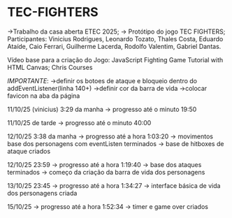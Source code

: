# TEC-FIGHTERS

->Trabalho da casa aberta ETEC 2025; -> Protótipo do jogo TEC FIGHTERS; Participantes: Vinicius Rodrigues, Leonardo Tozato, Thales Costa, Eduardo Ataíde, Caio Ferrari, Guilherme Lacerda, Rodolfo Valentim, Gabriel Dantas.

Vídeo base para a criação do Jogo: JavaScript Fighting Game Tutorial with HTML Canvas; Chris Courses

_IMPORTANTE_:
->definir os botoes de ataque e bloqueio dentro do addEventListener(linha 140+)
->definir cor da barra de vida
->colocar favicon na aba da página

11/10/25 (vinicius) 3:29 da manha
-> progresso até o minuto 19:50

11/10/25 de tarde
-> progresso até o minuto 40:00

12/10/25 3:38 da manha
-> progresso até a hora 1:03:20
-> movimentos base dos personagens com eventListen terminados
-> base de hitboxes de ataque criados

12/10/25 23:59
-> progresso até a hora 1:19:40
-> base dos ataques terminados
-> começo da criação da barra de vida dos personagens

13/10/25 23:45
-> progresso até a hora 1:34:27
-> interface básica de vida dos personagens criada

15/10/25
-> progresso até a hora 1:52:34
-> timer e game over criados
